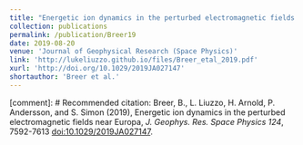 ```yaml
---
title: "Energetic ion dynamics in the perturbed electromagnetic fields near Europa"
collection: publications
permalink: /publication/Breer19
date: 2019-08-20
venue: 'Journal of Geophysical Research (Space Physics)'
link: 'http://lukeliuzzo.github.io/files/Breer_etal_2019.pdf'
xurl: 'http://doi.org/10.1029/2019JA027147'
shortauthor: 'Breer et al.'
---
```


[comment]: # Recommended citation: Breer, B., L. Liuzzo, H. Arnold, P. Andersson, and S. Simon (2019), Energetic ion dynamics in the perturbed electromagnetic fields near Europa, <i>J. Geophys. Res. Space Physics 124</i>, 7592-7613 [doi:10.1029/2019JA027147](https://doi.org/10.1029/2019JA027147).
